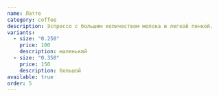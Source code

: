 ```yaml
---
name: Латте
category: coffee
description: Эспрессо с большим количеством молока и легкой пенкой.
variants:
  - size: "0.250"
    price: 100
    description: маленький
  - size: "0.350"
    price: 150
    description: большой
available: true
order: 5
---
```

